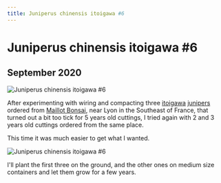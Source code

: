 ```yaml
---
title: Juniperus chinensis itoigawa #6
---
```


# Juniperus chinensis itoigawa #6

## September 2020

![Juniperus chinensis itoigawa #6](/images/bonsai/2020-09-12-juniperus-chinensis-itoigawa-6-before-styling.jpg)

After experimenting with wiring and compacting three [itoigawa](/bonsai/collection/juniperus-chinensis-itoigawa-1)
[junipers](/bonsai/collection/juniperus-chinensis-itoigawa-2) ordered from
[Maillot Bonsai](https://www.maillot-bonsai.com), near Lyon in the Southeast of France,
that turned out a bit too tick for 5 years old cuttings, I tried again with 2
and 3 years old cuttings ordered from the same place.

This time it was much easier to get what I wanted.

![Juniperus chinensis itoigawa #6](/images/bonsai/2020-09-12-juniperus-chinensis-itoigawa-6-after-styling.jpg)

I'll plant the first three on the ground, and the other ones on medium size
containers and let them grow for a few years.
